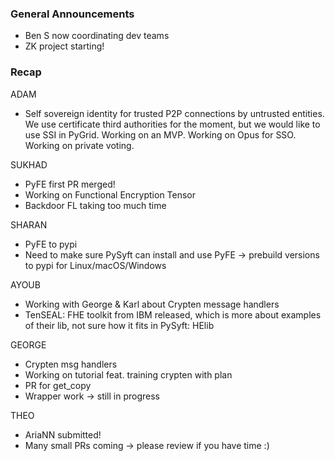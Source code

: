 ### General Announcements
- Ben S now coordinating dev teams
- ZK project starting!

### Recap
ADAM
- Self sovereign identity for trusted P2P connections by untrusted entities. We use certificate third authorities for the moment, but we would like to use SSI in PyGrid. Working on an MVP. Working on Opus for SSO. Working on private voting.

SUKHAD
- PyFE first PR merged!
- Working on Functional Encryption Tensor
- Backdoor FL taking too much time

SHARAN
- PyFE to pypi
- Need to make sure PySyft can install and use PyFE -> prebuild versions to pypi for Linux/macOS/Windows

AYOUB
- Working with George & Karl about Crypten message handlers
- TenSEAL: FHE toolkit from IBM released, which is more about examples of their lib, not sure how it fits in PySyft: HElib

GEORGE
- Crypten msg handlers
- Working on tutorial feat. training crypten with plan
- PR for get_copy
- Wrapper work -> still in progress

THEO
- AriaNN submitted!
- Many small PRs coming -> please review if you have time :)

